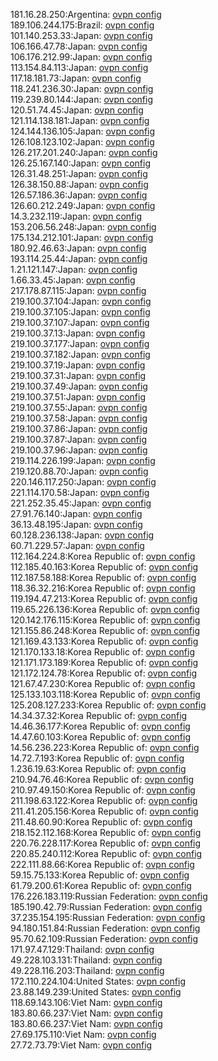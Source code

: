 181.16.28.250:Argentina: [ovpn config](vpn/181_16_28_250.ovpn)  
189.106.244.175:Brazil: [ovpn config](vpn/189_106_244_175.ovpn)  
101.140.253.33:Japan: [ovpn config](vpn/101_140_253_33.ovpn)  
106.166.47.78:Japan: [ovpn config](vpn/106_166_47_78.ovpn)  
106.176.212.99:Japan: [ovpn config](vpn/106_176_212_99.ovpn)  
113.154.84.113:Japan: [ovpn config](vpn/113_154_84_113.ovpn)  
117.18.181.73:Japan: [ovpn config](vpn/117_18_181_73.ovpn)  
118.241.236.30:Japan: [ovpn config](vpn/118_241_236_30.ovpn)  
119.239.80.144:Japan: [ovpn config](vpn/119_239_80_144.ovpn)  
120.51.74.45:Japan: [ovpn config](vpn/120_51_74_45.ovpn)  
121.114.138.181:Japan: [ovpn config](vpn/121_114_138_181.ovpn)  
124.144.136.105:Japan: [ovpn config](vpn/124_144_136_105.ovpn)  
126.108.123.102:Japan: [ovpn config](vpn/126_108_123_102.ovpn)  
126.217.201.240:Japan: [ovpn config](vpn/126_217_201_240.ovpn)  
126.25.167.140:Japan: [ovpn config](vpn/126_25_167_140.ovpn)  
126.31.48.251:Japan: [ovpn config](vpn/126_31_48_251.ovpn)  
126.38.150.88:Japan: [ovpn config](vpn/126_38_150_88.ovpn)  
126.57.186.36:Japan: [ovpn config](vpn/126_57_186_36.ovpn)  
126.60.212.249:Japan: [ovpn config](vpn/126_60_212_249.ovpn)  
14.3.232.119:Japan: [ovpn config](vpn/14_3_232_119.ovpn)  
153.206.56.248:Japan: [ovpn config](vpn/153_206_56_248.ovpn)  
175.134.212.101:Japan: [ovpn config](vpn/175_134_212_101.ovpn)  
180.92.46.63:Japan: [ovpn config](vpn/180_92_46_63.ovpn)  
193.114.25.44:Japan: [ovpn config](vpn/193_114_25_44.ovpn)  
1.21.121.147:Japan: [ovpn config](vpn/1_21_121_147.ovpn)  
1.66.33.45:Japan: [ovpn config](vpn/1_66_33_45.ovpn)  
217.178.87.115:Japan: [ovpn config](vpn/217_178_87_115.ovpn)  
219.100.37.104:Japan: [ovpn config](vpn/219_100_37_104.ovpn)  
219.100.37.105:Japan: [ovpn config](vpn/219_100_37_105.ovpn)  
219.100.37.107:Japan: [ovpn config](vpn/219_100_37_107.ovpn)  
219.100.37.13:Japan: [ovpn config](vpn/219_100_37_13.ovpn)  
219.100.37.177:Japan: [ovpn config](vpn/219_100_37_177.ovpn)  
219.100.37.182:Japan: [ovpn config](vpn/219_100_37_182.ovpn)  
219.100.37.19:Japan: [ovpn config](vpn/219_100_37_19.ovpn)  
219.100.37.31:Japan: [ovpn config](vpn/219_100_37_31.ovpn)  
219.100.37.49:Japan: [ovpn config](vpn/219_100_37_49.ovpn)  
219.100.37.51:Japan: [ovpn config](vpn/219_100_37_51.ovpn)  
219.100.37.55:Japan: [ovpn config](vpn/219_100_37_55.ovpn)  
219.100.37.58:Japan: [ovpn config](vpn/219_100_37_58.ovpn)  
219.100.37.86:Japan: [ovpn config](vpn/219_100_37_86.ovpn)  
219.100.37.87:Japan: [ovpn config](vpn/219_100_37_87.ovpn)  
219.100.37.96:Japan: [ovpn config](vpn/219_100_37_96.ovpn)  
219.114.226.199:Japan: [ovpn config](vpn/219_114_226_199.ovpn)  
219.120.88.70:Japan: [ovpn config](vpn/219_120_88_70.ovpn)  
220.146.117.250:Japan: [ovpn config](vpn/220_146_117_250.ovpn)  
221.114.170.58:Japan: [ovpn config](vpn/221_114_170_58.ovpn)  
221.252.35.45:Japan: [ovpn config](vpn/221_252_35_45.ovpn)  
27.91.76.140:Japan: [ovpn config](vpn/27_91_76_140.ovpn)  
36.13.48.195:Japan: [ovpn config](vpn/36_13_48_195.ovpn)  
60.128.236.138:Japan: [ovpn config](vpn/60_128_236_138.ovpn)  
60.71.229.57:Japan: [ovpn config](vpn/60_71_229_57.ovpn)  
112.164.224.8:Korea Republic of: [ovpn config](vpn/112_164_224_8.ovpn)  
112.185.40.163:Korea Republic of: [ovpn config](vpn/112_185_40_163.ovpn)  
112.187.58.188:Korea Republic of: [ovpn config](vpn/112_187_58_188.ovpn)  
118.36.32.216:Korea Republic of: [ovpn config](vpn/118_36_32_216.ovpn)  
119.194.47.213:Korea Republic of: [ovpn config](vpn/119_194_47_213.ovpn)  
119.65.226.136:Korea Republic of: [ovpn config](vpn/119_65_226_136.ovpn)  
120.142.176.115:Korea Republic of: [ovpn config](vpn/120_142_176_115.ovpn)  
121.155.86.248:Korea Republic of: [ovpn config](vpn/121_155_86_248.ovpn)  
121.169.43.133:Korea Republic of: [ovpn config](vpn/121_169_43_133.ovpn)  
121.170.133.18:Korea Republic of: [ovpn config](vpn/121_170_133_18.ovpn)  
121.171.173.189:Korea Republic of: [ovpn config](vpn/121_171_173_189.ovpn)  
121.172.124.78:Korea Republic of: [ovpn config](vpn/121_172_124_78.ovpn)  
121.67.47.230:Korea Republic of: [ovpn config](vpn/121_67_47_230.ovpn)  
125.133.103.118:Korea Republic of: [ovpn config](vpn/125_133_103_118.ovpn)  
125.208.127.233:Korea Republic of: [ovpn config](vpn/125_208_127_233.ovpn)  
14.34.37.32:Korea Republic of: [ovpn config](vpn/14_34_37_32.ovpn)  
14.46.36.177:Korea Republic of: [ovpn config](vpn/14_46_36_177.ovpn)  
14.47.60.103:Korea Republic of: [ovpn config](vpn/14_47_60_103.ovpn)  
14.56.236.223:Korea Republic of: [ovpn config](vpn/14_56_236_223.ovpn)  
14.72.7.193:Korea Republic of: [ovpn config](vpn/14_72_7_193.ovpn)  
1.236.19.63:Korea Republic of: [ovpn config](vpn/1_236_19_63.ovpn)  
210.94.76.46:Korea Republic of: [ovpn config](vpn/210_94_76_46.ovpn)  
210.97.49.150:Korea Republic of: [ovpn config](vpn/210_97_49_150.ovpn)  
211.198.63.122:Korea Republic of: [ovpn config](vpn/211_198_63_122.ovpn)  
211.41.205.156:Korea Republic of: [ovpn config](vpn/211_41_205_156.ovpn)  
211.48.60.90:Korea Republic of: [ovpn config](vpn/211_48_60_90.ovpn)  
218.152.112.168:Korea Republic of: [ovpn config](vpn/218_152_112_168.ovpn)  
220.76.228.117:Korea Republic of: [ovpn config](vpn/220_76_228_117.ovpn)  
220.85.240.112:Korea Republic of: [ovpn config](vpn/220_85_240_112.ovpn)  
222.111.88.66:Korea Republic of: [ovpn config](vpn/222_111_88_66.ovpn)  
59.15.75.133:Korea Republic of: [ovpn config](vpn/59_15_75_133.ovpn)  
61.79.200.61:Korea Republic of: [ovpn config](vpn/61_79_200_61.ovpn)  
176.226.183.119:Russian Federation: [ovpn config](vpn/176_226_183_119.ovpn)  
185.190.42.79:Russian Federation: [ovpn config](vpn/185_190_42_79.ovpn)  
37.235.154.195:Russian Federation: [ovpn config](vpn/37_235_154_195.ovpn)  
94.180.151.84:Russian Federation: [ovpn config](vpn/94_180_151_84.ovpn)  
95.70.62.109:Russian Federation: [ovpn config](vpn/95_70_62_109.ovpn)  
171.97.47.129:Thailand: [ovpn config](vpn/171_97_47_129.ovpn)  
49.228.103.131:Thailand: [ovpn config](vpn/49_228_103_131.ovpn)  
49.228.116.203:Thailand: [ovpn config](vpn/49_228_116_203.ovpn)  
172.110.224.104:United States: [ovpn config](vpn/172_110_224_104.ovpn)  
23.88.149.239:United States: [ovpn config](vpn/23_88_149_239.ovpn)  
118.69.143.106:Viet Nam: [ovpn config](vpn/118_69_143_106.ovpn)  
183.80.66.237:Viet Nam: [ovpn config](vpn/183_80_66_237.ovpn)  
183.80.66.237:Viet Nam: [ovpn config](vpn/183_80_66_237.ovpn)  
27.69.175.110:Viet Nam: [ovpn config](vpn/27_69_175_110.ovpn)  
27.72.73.79:Viet Nam: [ovpn config](vpn/27_72_73_79.ovpn)  
